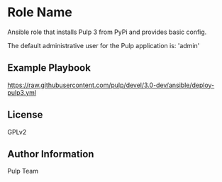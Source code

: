 Role Name
=========

Ansible role that installs Pulp 3 from PyPi and provides basic config.

The default administrative user for the Pulp application is: 'admin'

Example Playbook
----------------

https://raw.githubusercontent.com/pulp/devel/3.0-dev/ansible/deploy-pulp3.yml

License
-------

GPLv2

Author Information
------------------

Pulp Team
